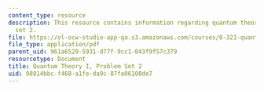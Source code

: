 ```yaml
---
content_type: resource
description: This resource contains information regarding quantum theory I, problem
  set 2.
file: https://ol-ocw-studio-app-qa.s3.amazonaws.com/courses/8-321-quantum-theory-i-fall-2017/98814bbcf468a1feda9c87fa06108de7_MIT8_321F17_Pset2.pdf
file_type: application/pdf
parent_uid: 961a6529-5931-d77f-9cc1-043f9f57c379
resourcetype: Document
title: Quantum Theory I, Problem Set 2
uid: 98814bbc-f468-a1fe-da9c-87fa06108de7
---
```

